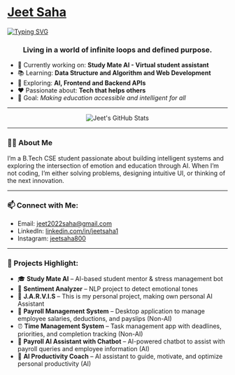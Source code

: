 <!-- Centered Typing Animation -->
<p align="center">
  <a href="https://github.com/jeetsaha1">
    <h1>Jeet Saha</h1>
    <img src="https://readme-typing-svg.demolab.com?font=Fira+Code&pause=1000&color=58A6FF&center=true&vCenter=true&width=800&height=100&lines=Hi+%F0%9F%91%8B%2C+I'm+Jeet+Saha;AI+Explorer+%F0%9F%A4%96;Building+Study+Mate+AI+%F0%9F%9A%80;Frontend+%2B+Backend+Learner+%F0%9F%8C%90;Making+Education+Smarter+%F0%9F%8E%93&fontSize=30" alt="Typing SVG" />
  </a>
</p>

</p>
<h3 align="center">Living in a world of infinite loops and defined purpose.</h3>

- 🔭 Currently working on: **Study Mate AI - Virtual student assistant**
- 📚 Learning: **Data Structure and Algorithm and Web Development**
- 🧠 Exploring: **AI, Frontend and Backend APIs**
- ❤️ Passionate about: **Tech that helps others**
- 🎯 Goal: *Making education accessible and intelligent for all*

---

<p align="center">
  <img src="https://github-readme-stats.vercel.app/api?username=jeetsaha1&show_icons=true&theme=radical" alt="Jeet's GitHub Stats" />
</p>


---

### 🧑‍💻 About Me
I’m a B.Tech CSE student passionate about building intelligent systems and exploring the intersection of emotion and education through AI. When I’m not coding, I’m either solving problems, designing intuitive UI, or thinking of the next innovation.

---

### 📫 Connect with Me:
- Email: jeet2022saha@gmail.com  
- LinkedIn: [linkedin.com/in/jeetsaha1](https://www.linkedin.com/in/jeet-saha1)  
- Instagram: [jeetsaha800](https://www.instagram.com/jeetsaha800/)

---

### 📌 Projects Highlight:
- 🎓 **Study Mate AI** – AI-based student mentor & stress management bot  
- 🧠 **Sentiment Analyzer** – NLP project to detect emotional tones  
- 🤖 **J.A.R.V.I.S** – This is my personal project, making own personal AI Assistant
- 💼 **Payroll Management System** – Desktop application to manage employee salaries, deductions, and payslips (Non-AI)  
- ⏰ **Time Management System** – Task management app with deadlines, priorities, and completion tracking (Non-AI)  
- 🤖 **Payroll AI Assistant with Chatbot** – AI-powered chatbot to assist with payroll queries and employee information (AI)  
- 🚀 **AI Productivity Coach** – AI assistant to guide, motivate, and optimize personal productivity (AI)

